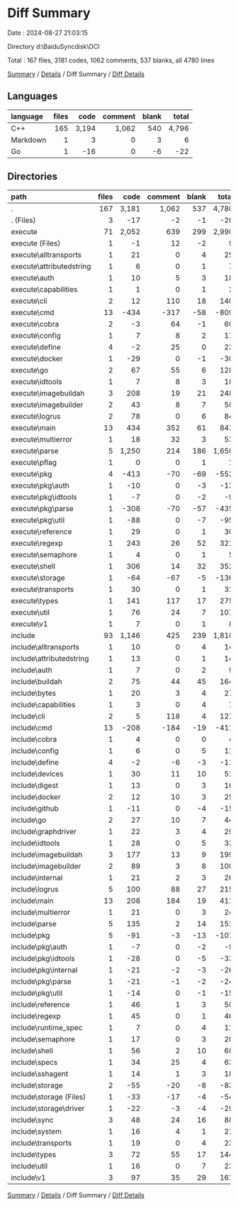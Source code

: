 # Diff Summary

Date : 2024-08-27 21:03:15

Directory d:\\BaiduSyncdisk\\OCI

Total : 167 files,  3181 codes, 1062 comments, 537 blanks, all 4780 lines

[Summary](results.md) / [Details](details.md) / Diff Summary / [Diff Details](diff-details.md)

## Languages
| language | files | code | comment | blank | total |
| :--- | ---: | ---: | ---: | ---: | ---: |
| C++ | 165 | 3,194 | 1,062 | 540 | 4,796 |
| Markdown | 1 | 3 | 0 | 3 | 6 |
| Go | 1 | -16 | 0 | -6 | -22 |

## Directories
| path | files | code | comment | blank | total |
| :--- | ---: | ---: | ---: | ---: | ---: |
| . | 167 | 3,181 | 1,062 | 537 | 4,780 |
| . (Files) | 3 | -17 | -2 | -1 | -20 |
| execute | 71 | 2,052 | 639 | 299 | 2,990 |
| execute (Files) | 1 | -1 | 12 | -2 | 9 |
| execute\\alltransports | 1 | 21 | 0 | 4 | 25 |
| execute\\attributedstring | 1 | 6 | 0 | 1 | 7 |
| execute\\auth | 1 | 10 | 5 | 3 | 18 |
| execute\\capabilities | 1 | 1 | 0 | 1 | 2 |
| execute\\cli | 2 | 12 | 110 | 18 | 140 |
| execute\\cmd | 13 | -434 | -317 | -58 | -809 |
| execute\\cobra | 2 | -3 | 64 | -1 | 60 |
| execute\\config | 1 | 7 | 8 | 2 | 17 |
| execute\\define | 4 | -2 | 25 | 0 | 23 |
| execute\\docker | 1 | -29 | 0 | -1 | -30 |
| execute\\go | 2 | 67 | 55 | 6 | 128 |
| execute\\idtools | 1 | 7 | 8 | 3 | 18 |
| execute\\imagebuildah | 3 | 208 | 19 | 21 | 248 |
| execute\\imagebuilder | 2 | 43 | 8 | 7 | 58 |
| execute\\logrus | 2 | 78 | 0 | 6 | 84 |
| execute\\main | 13 | 434 | 352 | 61 | 847 |
| execute\\multierror | 1 | 18 | 32 | 3 | 53 |
| execute\\parse | 5 | 1,250 | 214 | 186 | 1,650 |
| execute\\pflag | 1 | 0 | 0 | 1 | 1 |
| execute\\pkg | 4 | -413 | -70 | -69 | -552 |
| execute\\pkg\\auth | 1 | -10 | 0 | -3 | -13 |
| execute\\pkg\\idtools | 1 | -7 | 0 | -2 | -9 |
| execute\\pkg\\parse | 1 | -308 | -70 | -57 | -435 |
| execute\\pkg\\util | 1 | -88 | 0 | -7 | -95 |
| execute\\reference | 1 | 29 | 0 | 1 | 30 |
| execute\\regexp | 1 | 243 | 26 | 52 | 321 |
| execute\\semaphore | 1 | 4 | 0 | 1 | 5 |
| execute\\shell | 1 | 306 | 14 | 32 | 352 |
| execute\\storage | 1 | -64 | -67 | -5 | -136 |
| execute\\transports | 1 | 30 | 0 | 1 | 31 |
| execute\\types | 1 | 141 | 117 | 17 | 275 |
| execute\\util | 1 | 76 | 24 | 7 | 107 |
| execute\\v1 | 1 | 7 | 0 | 1 | 8 |
| include | 93 | 1,146 | 425 | 239 | 1,810 |
| include\\alltransports | 1 | 10 | 0 | 4 | 14 |
| include\\attributedstring | 1 | 13 | 0 | 1 | 14 |
| include\\auth | 1 | 7 | 0 | 2 | 9 |
| include\\buildah | 2 | 75 | 44 | 45 | 164 |
| include\\bytes | 1 | 20 | 3 | 4 | 27 |
| include\\capabilities | 1 | 3 | 0 | 4 | 7 |
| include\\cli | 2 | 5 | 118 | 4 | 127 |
| include\\cmd | 13 | -208 | -184 | -19 | -411 |
| include\\cobra | 1 | 4 | 0 | 0 | 4 |
| include\\config | 1 | 6 | 0 | 5 | 11 |
| include\\define | 4 | -2 | -6 | -3 | -11 |
| include\\devices | 1 | 30 | 11 | 10 | 51 |
| include\\digest | 1 | 13 | 0 | 3 | 16 |
| include\\docker | 2 | 12 | 10 | 3 | 25 |
| include\\github | 1 | -11 | 0 | -4 | -15 |
| include\\go | 2 | 27 | 10 | 7 | 44 |
| include\\graphdriver | 1 | 22 | 3 | 4 | 29 |
| include\\idtools | 1 | 28 | 0 | 5 | 33 |
| include\\imagebuildah | 3 | 177 | 13 | 9 | 199 |
| include\\imagebuilder | 2 | 89 | 3 | 8 | 100 |
| include\\internal | 1 | 21 | 2 | 3 | 26 |
| include\\logrus | 5 | 100 | 88 | 27 | 215 |
| include\\main | 13 | 208 | 184 | 19 | 411 |
| include\\multierror | 1 | 21 | 0 | 3 | 24 |
| include\\parse | 5 | 135 | 2 | 14 | 151 |
| include\\pkg | 5 | -91 | -3 | -13 | -107 |
| include\\pkg\\auth | 1 | -7 | 0 | -2 | -9 |
| include\\pkg\\idtools | 1 | -28 | 0 | -5 | -33 |
| include\\pkg\\internal | 1 | -21 | -2 | -3 | -26 |
| include\\pkg\\parse | 1 | -21 | -1 | -2 | -24 |
| include\\pkg\\util | 1 | -14 | 0 | -1 | -15 |
| include\\reference | 1 | 46 | 1 | 3 | 50 |
| include\\regexp | 1 | 45 | 0 | 1 | 46 |
| include\\runtime_spec | 1 | 7 | 0 | 4 | 11 |
| include\\semaphore | 1 | 17 | 0 | 3 | 20 |
| include\\shell | 1 | 56 | 2 | 10 | 68 |
| include\\specs | 1 | 34 | 25 | 4 | 63 |
| include\\sshagent | 1 | 14 | 1 | 3 | 18 |
| include\\storage | 2 | -55 | -20 | -8 | -83 |
| include\\storage (Files) | 1 | -33 | -17 | -4 | -54 |
| include\\storage\\driver | 1 | -22 | -3 | -4 | -29 |
| include\\sync | 3 | 48 | 24 | 16 | 88 |
| include\\system | 1 | 16 | 4 | 1 | 21 |
| include\\transports | 1 | 19 | 0 | 4 | 23 |
| include\\types | 3 | 72 | 55 | 17 | 144 |
| include\\util | 1 | 16 | 0 | 7 | 23 |
| include\\v1 | 3 | 97 | 35 | 29 | 161 |

[Summary](results.md) / [Details](details.md) / Diff Summary / [Diff Details](diff-details.md)